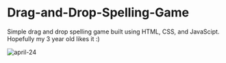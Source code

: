 # Drag-and-Drop-Spelling-Game

Simple drag and drop spelling game built using HTML, CSS, and JavaScipt. Hopefully my 3 year old likes it :) 


![april-24](https://user-images.githubusercontent.com/57625094/164959573-4682661b-1c43-4b77-b73c-3e223f507874.gif)
